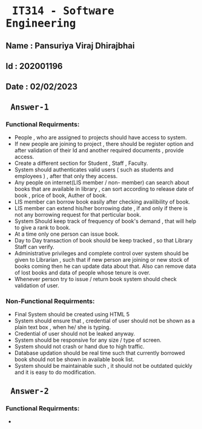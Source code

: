 # <pre>     IT314 - Software Engineering    </pre> 

## Name : Pansuriya Viraj Dhirajbhai
## Id : 202001196
## Date : 02/02/2023

## **<pre>                                   Answer-1  </pre>**

 

### Functional Requirments:

* People , who are assigned to projects should have access to system. 
* If new people are joining to project , there should be register option and after validation of their Id and another required documents , provide access.
* Create a different section for Student , Staff , Faculty.
* System should authenticates valid users ( such as students and employees ) , after that only they access.
* Any people on internet(LIS member / non- member) can search about books that are available in library , can sort according to release date of book , price of book, 
   Auther of book.
* LIS member can borrow book easily after checking availibility of book. 
* LIS member can extend his/her borrowing date , if and only if there is not any borrowing request for that perticular book.
* System Should keep track of frequency of book's demand , that will help to give a rank to book.
* At a time only one person can issue book.
* Day to Day transaction of book should be keep tracked , so that Library Staff can verify. 
* Administrative privileges and complete control over system should be given to Librarian , such that if new person are joining or new stock of books coming then he can update data about that. Also can remove data of lost books and data of people whose tenure is over. 
* Whenever person try to issue / return book system should check validation of user. 

### Non-Functional Requirments:

* Final System should be created using HTML 5 
* System should ensure that , credential of user should not be shown as a plain text box , when he/ she is typing. 
* Credential of user should not be leaked anyway.
* System should be responsive for any size / type of screen.
* System should not crash or hand due to high traffic.
* Database updation should be real time such that currently borrowed book should not be shown in available book list.
* System should be maintainable such , it should not be outdated quickly and it is easy to do modification. 


## **<pre>                                   Answer-2  </pre>**

### Functional Requirments:

* 




